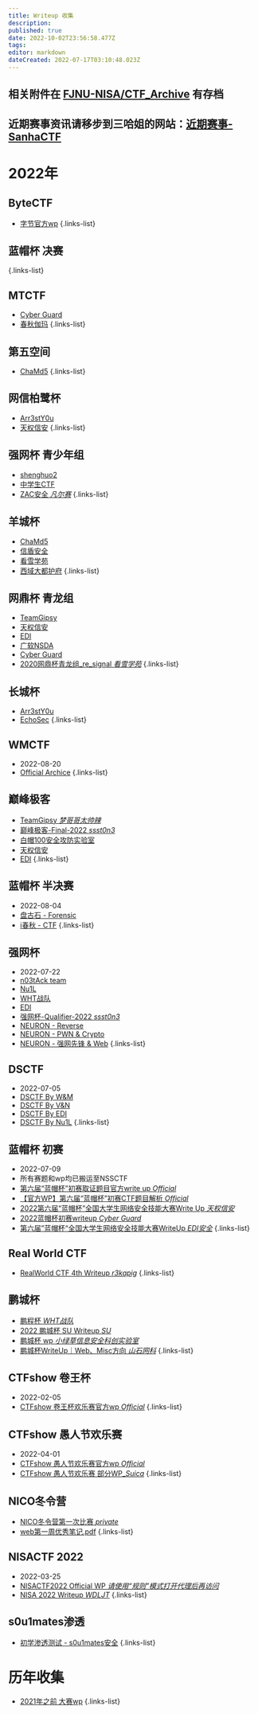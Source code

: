 ```yaml
---
title: Writeup 收集
description: 
published: true
date: 2022-10-02T23:56:58.477Z
tags: 
editor: markdown
dateCreated: 2022-07-17T03:10:48.023Z
---
```


## **相关附件在 [FJNU-NISA/CTF_Archive](https://github.com/FJNU-NISA/CTF_Archive) 有存档**

## **近期赛事资讯请移步到三哈姐的网站：[近期赛事-SanhaCTF](https://www.su-sanha.cn/events/)**

# 2022年

## ByteCTF
- [字节官方wp](https://tu41uz9p81.feishu.cn/docs/doccnupUMIWO6ldbjiVQcNO4rqe)
{.links-list}

## 蓝帽杯 决赛
{.links-list}

## MTCTF
- [Cyber Guard](https://mp.weixin.qq.com/s/UucoNpyYoopJ4X7V_CmpiA)
- [春秋伽玛](https://mp.weixin.qq.com/s/l1xejiNFzzefi_5NUJsQ7g)
{.links-list}

## 第五空间
- [ChaMd5](https://mp.weixin.qq.com/s/fumgUo4CA5qDUvM1nLjZcw)
{.links-list}

## 网信柏鹭杯
- [Arr3stY0u](https://mp.weixin.qq.com/s/KF88WZUtJIlKQ5Iu14RDSQ)
- [天权信安](https://mp.weixin.qq.com/s/584sOy0sOCm-ephVorPsIw)
{.links-list}

## 强网杯 青少年组
- [shenghuo2](https://mp.weixin.qq.com/s/J7_acx64eJEshLneDgFsPw)
- [中学生CTF](https://mp.weixin.qq.com/s/Ym4gFnQRwCCszQ2S3DZQjQ)
- [ZAC安全 *凡尔赛*](https://mp.weixin.qq.com/s?__biz=MzkzMjIxMDU5OA==&mid=2247497266&idx=1&sn=97ddea9dd6416414c2057de981c15244&chksm=c25d84fbf52a0dedf88bbd2680cc7a8492772eb31bbb2f8a4a316f19fbf4ddb2c468cf454a81&mpshare=1&scene=23&srcid=0923EG9aj9PRlkVUggNVuwSw&sharer_sharetime=1663891529299&sharer_shareid=5c48d7fab714c5c9f85ed2e9fef010f8#rd)
{.links-list}

## 羊城杯
- [ChaMd5](https://mp.weixin.qq.com/s/ODYQ-vB5n-pebMcl4XxCzg)
- [信盾安全](https://mp.weixin.qq.com/s/LlA9OMkjJQ44DRtZqZ1DvA)
- [看雪学苑](https://mp.weixin.qq.com/s/-VMqjIR3-9-hDlHxsHVtFQ)
- [西域大都护府](https://mp.weixin.qq.com/s/5hSLvQ3XxX0K1CPXUbLYbA)
{.links-list}

## 网鼎杯 青龙组
- [TeamGipsy](https://mp.weixin.qq.com/s/OvJWhxdXkLauPUggRFyctA)
- [天权信安](https://mp.weixin.qq.com/s/4i1Yb2CWOrIBDwQ-q3eysQ)
- [EDI](https://mp.weixin.qq.com/s/PN7bQtQZ8j-xpbvMoBf0RQ)
- [广软NSDA](https://mp.weixin.qq.com/s/ax_iXoSCTcUmOaNE-6UHqg)
- [Cyber Guard](https://mp.weixin.qq.com/s/mijy02Fh0SQrmy_NYljq2Q)
- [2020网鼎杯青龙组_re_signal *看雪学苑*](https://mp.weixin.qq.com/s/uI2nLuM1K-J-fWBA-5Z7Zw)
{.links-list}

## 长城杯
- [Arr3stY0u](https://mp.weixin.qq.com/s/PXt_wpVhFIs8T6peDy420Q)
- [EchoSec](https://mp.weixin.qq.com/s/eC_sZVmo0Qe93PNRJRu5qQ)
{.links-list}

## WMCTF
- 2022-08-20
- [Official Archice](https://github.com/wm-team/WMCTF2022)
{.links-list}

## 巅峰极客
- [TeamGipsy *梦哥哥太帅辣*](https://mp.weixin.qq.com/s/9Fl8HptnRfhyoVa7Y4m5FA)
- [巅峰极客-Final-2022 *ssst0n3*](https://mp.weixin.qq.com/s/9iFFJNZLTJNp7jXjbGdgMQ)
- [白帽100安全攻防实验室](https://mp.weixin.qq.com/s/DYnLhYpC2eASyouk1YA2zg)
- [天权信安](https://mp.weixin.qq.com/s/_gRW_jg4I1CqN-X8D5WnTg)
- [EDI](https://mp.weixin.qq.com/s/meHjLDbOMt6DFffUQGvcSQ)
{.links-list}

## 蓝帽杯 半决赛
- 2022-08-04
- [盘古石 - Forensic](https://mp.weixin.qq.com/s/b133hsC1ZR02ML6efy2tOg)
- [i春秋 - CTF](https://mp.weixin.qq.com/s/PQKcr6dlwy5FTiC1JzzIPw)
{.links-list}

## 强网杯
- 2022-07-22
- [n03tAck team](https://mp.weixin.qq.com/s/V1rJ6eiZu_UlxvyhC1VYSQ)
- [Nu1L](/qwb_nu1l.pdf)
- [WHT战队](https://mp.weixin.qq.com/s/JRt_hLgzxL1RNFnxdsfsKA)
- [EDI](https://mp.weixin.qq.com/s/mth1l1PsjgoEEl4dUEBjfA)
- [强网杯-Qualifier-2022 *ssst0n3*](https://mp.weixin.qq.com/s/Xs1ef-BZAiavrC9dI1fINA)
- [NEURON - Reverse](https://mp.weixin.qq.com/s/xg5pS4dM1nbzzYcPWPjFmg)
- [NEURON - PWN & Crypto](https://mp.weixin.qq.com/s/4IlfLYuqnkYORbaEbOEL1g)
- [NEURON - 强网先锋 & Web](https://mp.weixin.qq.com/s/rVMAtwT1qzFteAA6bEPFlA)
{.links-list}

## DSCTF
- 2022-07-05
- [DSCTF By W&M](https://blog.wm-team.cn/index.php/archives/21/)
- [DSCTF By V&N](/dsctf-v&n.pdf)
- [DSCTF By EDI](https://mp.weixin.qq.com/s/DuS8AYme2AQKzuIrs-TEAw)
- [DSCTF By Nu1L](/dsctf_writeup_by_nu1l.pdf)
{.links-list}

## 蓝帽杯 初赛
- 2022-07-09
- 所有赛题和wp均已搬运至NSSCTF
- [第六届“蓝帽杯”初赛取证题目官方write up *Official*](https://mp.weixin.qq.com/s?__biz=Mzg3MjE1NjQ0NA==&mid=2247496554&idx=1&sn=a220208b592b378146dfb3b2fd4aa58c&chksm=cef12f19f986a60fdb91f4d8c5170bf748aea6089edc8fd4cb513ca737b06cf600800fb4af01&mpshare=1&srcid=0713AESpMCn5HcJyycFCb5Ot&sharer_sharetime=1657682768653&sharer_shareid=d2cee0ff5e392430c1620405f2d25c3d&from=groupmessage&scene=1&subscene=10000&clicktime=1657683122&enterid=1657683122&sessionid=0&ascene=1&fasttmpl_type=0&fasttmpl_fullversion=6237348-zh_CN-zip&fasttmpl_flag=0&realreporttime=1657683122503&devicetype=android-31&version=2800183f&nettype=3gnet&abtest_cookie=AAACAA%3D%3D&lang=zh_CN&exportkey=AV7Afs0d%2BYsvh91QmIaRlus%3D&pass_ticket=xgnsXgoPZ0nHeSmn5wgVDXkIVDiXGQWtYYlrMNOvVcHhdJ45xT9imDxdwgsBmlv9&wx_header=3)
- [【官方WP】第六届“蓝帽杯”初赛CTF题目解析 *Official*](https://mp.weixin.qq.com/s?__biz=MzkyNDA5NjgyMg==&mid=2247493655&idx=1&sn=2eafc10949807487d993882220d05271&chksm=c1d9a84ef6ae2158dac0f1e00fc04efd4e8a0966e16aaaf7a1c00e46ff1fa97b5f574d051721&mpshare=1&scene=23&srcid=0713FFhRTme2jwTBSbUlN5zx&sharer_sharetime=1657706228412&sharer_shareid=0448df7bad9a24b90573e02890e727f8#rd)
- [2022第六届“蓝帽杯”全国大学生网络安全技能大赛Write Up *天权信安*](https://mp.weixin.qq.com/s?__biz=Mzg5NzY0OTQ2Mg==&mid=2247488257&idx=1&sn=32f9edaae87f4db1148d6f071deed0af&chksm=c06fcd58f718444e1cc2d3c45942315a3e643c07d388d54fcffd35d4a874f958d5db71d0b1d3&mpshare=1&scene=23&srcid=0713WBPHrPHlIgOi2nQGeu61&sharer_sharetime=1657674711309&sharer_shareid=b8e0623a29e4215eaa5cde1120c2db84#rd)
- [2022蓝帽杯初赛writeup *Cyber Guard*](https://mp.weixin.qq.com/s?__biz=Mzg3MTMyMzcxOA==&mid=2247484312&idx=1&sn=68f02f00e6f0f4bfa71b8ac4678b74e2&chksm=ce8102b1f9f68ba787e3bda49490fa2f3b11dcae886e961cdb60c88284a6e3de2a26a1d15566&mpshare=1&scene=23&srcid=07102YPN8rdrwZbrusfEd7Rw&sharer_sharetime=1657385947593&sharer_shareid=4f511b430072598843991927a56b63a1#rd)
- [第六届”蓝帽杯“全国大学生网络安全技能大赛WriteUp *EDI安全*](https://mp.weixin.qq.com/s?__biz=MzIzMTQ4NzE2Ng==&mid=2247492400&idx=1&sn=c150995c3d063061386884c9fa3b46fe&chksm=e8a1c0e1dfd649f7f8575ed0f784f485e4c0ce2b69fbf194ce33f8f928fe227e27a15a0236f0&mpshare=1&scene=23&srcid=0709EtZwrac9FkLXKr6F4oEf&sharer_sharetime=1657375804288&sharer_shareid=90cebd2c6c9801e0f4ba8c578fecd239#rd)
{.links-list}

## Real World CTF
- [RealWorld CTF 4th Writeup *r3kapig*](https://r3kapig.com/writeup/20220125-rwctf4/)
{.links-list}

## 鹏城杯
- [鹏程杯 *WHT战队*](https://jishuin.proginn.com/p/763bfbd7c3d9)
- [2022 鹏城杯 SU Writeup *SU*](https://mp.weixin.qq.com/s/nYRKJt3ZIUrfWHjU_c4P6g)
- [鹏城杯 wp *小绿草信息安全科创实验室*](https://mp.weixin.qq.com/s/fjHY95EtO4BPRTTVn20Tfw)
- [鹏城杯WriteUp｜Web、Misc方向 *山石网科*](https://mp.weixin.qq.com/s/h50R22YVNgD3mT7WOopTAQ)
{.links-list}

## CTFshow 卷王杯
- 2022-02-05
- [CTFshow 卷王杯欢乐赛官方wp *Official*](https://qgieod1s9b.feishu.cn/docs/doccntELBOXQWXWrRgiWteZ0Xdh)
{.links-list}

## CTFshow 愚人节欢乐赛
- 2022-04-01
- [CTFshow 愚人节欢乐赛官方wp *Official*](https://qgieod1s9b.feishu.cn/docs/doccnxS205koA7xoGv2ud6dBbdg)
- [CTFshow 愚人节欢乐赛 部分WP_*Suica*](https://blog.csdn.net/Nancy523/article/details/123920977?csdn_share_tail=%7B%22type%22%3A%22blog%22%2C%22rType%22%3A%22article%22%2C%22rId%22%3A%22123920977%22%2C%22source%22%3A%22Nancy523%22%7D&ctrtid=MGiHm)
{.links-list}

## NICO冬令营
- [NICO冬令营第一次比赛 *private*](/writeup/2022_NICO)
- [web第一周优秀笔记.pdf](/web第一周优秀笔记.pdf)
{.links-list}

## NISACTF 2022
- 2022-03-25
- [NISACTF2022 Official WP *请使用“规则”模式打开代理后再访问*](https://fjnusec.cn/2022/03/29/NISACTF2022-Official-WP/)
- [NISA 2022 Writeup *WDLJT*](https://www.wd-ljt.com/post/0329/799.html#nisactf-2022-sign-ezc)
{.links-list}

## s0u1mates渗透
- [初学渗透测试 - s0u1mates安全](https://mp.weixin.qq.com/s?__biz=MzkxMzMyMjgzNg==&mid=2247483713&idx=1&sn=96882c34ff2bfb54baa369d66e4ae81a&chksm=c17e277af609ae6c4f986e7ed166a669557140080daba730cbb2a1dc0516df3382715e015b72&mpshare=1&scene=22&srcid=0404klp9zdObaNbkD52gHSUE&sharer_sharetime=1649050474860&sharer_shareid=2a84f26defae9c9196ca0b80c2a8b48e#rd)
{.links-list}

# 历年收集
- [2021年之前 大赛wp](/writeup/before_2021)
{.links-list}